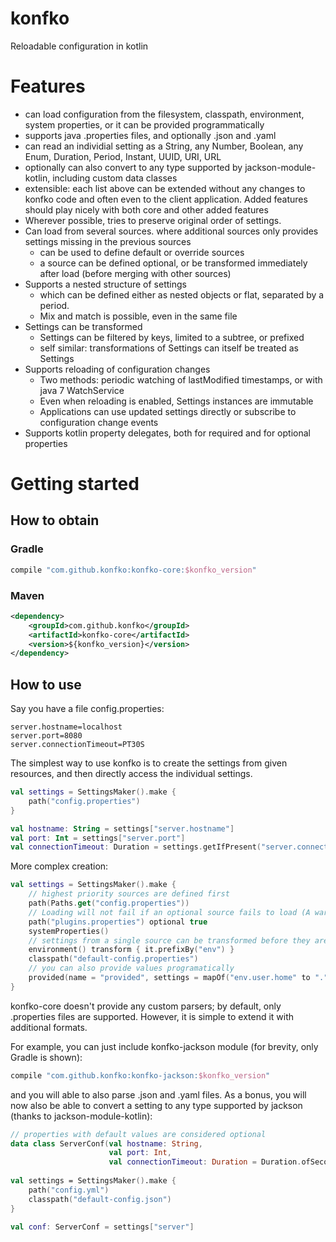 # konfko
Reloadable configuration in kotlin

# Features
* can load configuration from the filesystem, classpath, environment, system properties, or it can be provided programmatically
* supports java .properties files, and optionally .json and .yaml
* can read an individial setting as a String, any Number, Boolean, any Enum, Duration, Period, Instant, UUID, URI, URL
* optionally can also convert to any type supported by jackson-module-kotlin, including custom data classes
* extensible: each list above can be extended without any changes to konfko code and often even to the client application. Added features should play nicely with both core and other added features
* Wherever possible, tries to preserve original order of settings. 
* Can load from several sources. where additional sources only provides settings missing in the previous sources
    * can be used to define default or override sources
    * a source can be defined optional, or be transformed immediately after load (before merging with other sources) 
* Supports a nested structure of settings
    * which can be defined either as nested objects or flat, separated by a period. 
    * Mix and match is possible, even in the same file
* Settings can be transformed
    * Settings can be filtered by keys, limited to a subtree, or prefixed
    * self similar: transformations of Settings can itself be treated as Settings
* Supports reloading of configuration changes
    * Two methods: periodic watching of lastModified timestamps, or with java 7 WatchService
    * Even when reloading is enabled, Settings instances are immutable
    * Applications can use updated settings directly or subscribe to configuration change events
* Supports kotlin property delegates, both for required and for optional properties

# Getting started
 
## How to obtain
### Gradle
```gradle
compile "com.github.konfko:konfko-core:$konfko_version"
```

### Maven
```xml
<dependency>
    <groupId>com.github.konfko</groupId>
    <artifactId>konfko-core</artifactId>
    <version>${konfko_version}</version>
</dependency>
```


## How to use
Say you have a file config.properties:
```properties
server.hostname=localhost
server.port=8080
server.connectionTimeout=PT30S
```
The simplest way to use konfko is to create the settings from given resources, and then directly access the individual settings.

```kotlin
val settings = SettingsMaker().make {
    path("config.properties")
}

val hostname: String = settings["server.hostname"]
val port: Int = settings["server.port"]
val connectionTimeout: Duration = settings.getIfPresent("server.connectionTimeout") ?: Duration.ofSeconds(30)
```

More complex creation:
```kotlin
val settings = SettingsMaker().make {
    // highest priority sources are defined first
    path(Paths.get("config.properties"))
    // Loading will not fail if an optional source fails to load (A warning is written to log, but a custom handler is possible)
    path("plugins.properties") optional true
    systemProperties()
    // settings from a single source can be transformed before they are merged with others
    environment() transform { it.prefixBy("env") }
    classpath("default-config.properties")
    // you can also provide values programatically
    provided(name = "provided", settings = mapOf("env.user.home" to "."))
}
```

konfko-core doesn't provide any custom parsers; by default, only .properties files are supported. However, it is simple to extend it with additional formats. 

For example, you can just include konfko-jackson module (for brevity, only Gradle is shown):
```gradle
compile "com.github.konfko:konfko-jackson:$konfko_version"
```

and you will able to also parse .json and .yaml files. As a bonus, you will now also be able to convert a setting to any type supported by jackson (thanks to jackson-module-kotlin):
```kotlin
// properties with default values are considered optional
data class ServerConf(val hostname: String, 
                      val port: Int, 
                      val connectionTimeout: Duration = Duration.ofSeconds(60))
                      
val settings = SettingsMaker().make {
    path("config.yml")
    classpath("default-config.json")
}

val conf: ServerConf = settings["server"]
```